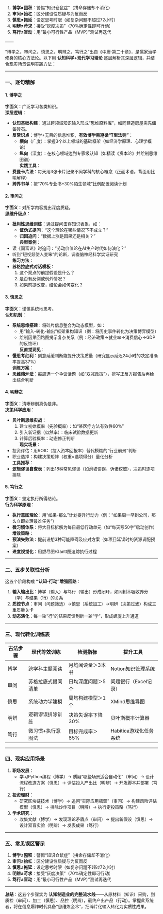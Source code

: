 1. **博学≠囤积**：警惕“知识仓鼠症”（拼命存储却不消化）
2. **审问≠抬杠**：区分建设性质疑与为反而反
3. **慎思≠拖延**：设定思考时限（如复杂问题不超过72小时）
4. **明辨≠苛求**：接受“灰度决策”（70%确定性即可行动）
5. **笃行≠盲动**：用“最小可行性产品（MVP）”测试再迭代

——

“博学之，审问之，慎思之，明辨之，笃行之”出自《中庸·第二十章》，是儒家治学修身的核心方法论。以下用 **认知科学+现代学习理论** 逐层解析其深层逻辑，并结合现实场景说明实践方法：

---

### **一、逐句精解**
#### **1. 博学之**  
**字面义**：广泛学习各类知识。  
**深层逻辑**：  
- **认知基础构建**：通过跨领域知识输入形成“思维原料库”，如同建造房屋需先储备砖石。  
- **反常识点**：博学≠无目的信息堆积，**有效博学需遵循“T型法则”**：  
  - **横向**（广度）：掌握3个以上领域的基础框架（如经济学原理、心理学概论）  
  - **纵向**（深度）：在核心领域达到专家级认知（如精读《资本论》并绘制思维图谱）  
  **实践工具**：  
- **费曼卡片法**：每天用3张卡片记录不同学科的核心概念（正面术语，背面用比喻解释）  
- **跨界书单**：按“70%专业书+30%陌生领域”比例配置阅读计划  

#### **2. 审问之**  
**字面义**：对所学内容提出深度质疑。  
**思维升级点**：  
- **批判性思维训练**：通过提问击穿知识表象，如：  
  - **证伪式提问**：“这个理论在哪些情况下不成立？”  
  - **归因追问**：“数据上涨是因果还是相关？”  
  **典型案例**：  
- 读《国富论》时追问：“劳动价值论在AI生产时代如何演化？”  
- 听到“短视频使人变笨”的论断，调查脑神经科学实证研究  
**练习方法**：  
- **苏格拉底式对话模板**：  
  1. 这个观点的前提假设是什么？  
  2. 是否有反例或例外情况？  
  3. 如果前提改变，结论会如何变化？  

#### **3. 慎思之**  
**字面义**：谨慎系统地思考。  
**认知机制**：  
- **系统思维搭建**：将碎片信息整合为动态模型，如：  
  - 用“输入-转化-输出”框架重构知识（例：将历史事件转化为决策博弈模型）  
  - 绘制因果回路图揭示复杂关系（例：经济政策→就业率→消费信心→GDP的反馈环）  
  **反直觉洞见**：  
- **慢思考红利**：刻意延缓判断能提升决策质量（研究显示延迟24小时的决定准确率提高37%）  
**训练方案**：  
- **思维熔炉法**：每周选一个争议话题（如“双减政策”），撰写正反方报告后再给出综合判断  

#### **4. 明辨之**  
**字面义**：清晰辨别真伪是非。  
**决策科学应用**：  
- **贝叶斯思维实战**：  
  1. 建立初始概率（先验概率）：如“某医疗方法有效性60%”  
  2. 引入新证据（似然率）：临床试验数据更新  
  3. 计算后验概率：动态修正判断  
  **现实场景**：  
- 投资评估：用ROIC（投入资本回报率）替代模糊的“行业前景”判断  
- 职业选择：构建决策矩阵（权重×选项得分）量化分析  
**工具推荐**：  
- **逻辑谬误自查表**：列出18种常见谬误（如滑坡谬误、诉诸权威），决策时逐项排除  

#### **5. 笃行之**  
**字面义**：坚定执行所得结论。  
**行为科学原理**：  
- **执行意图理论**：用“如果-那么”计划提升行动力（例：“如果周一早到公司，那么立即处理最难任务”）  
- **微习惯体系**：将大目标拆解为每日最低行动单元（如“每天写50字”启动创作）  
**增效策略**：  
- **预演失败法**：提前设想3种可能障碍及应对方案（如项目延误时的资源调配预案）  
- **进度视觉化**：用燃尽图/Gantt图追踪执行过程  

---

### **二、五步关联性分析**  
这五个阶段构成 **“认知-行动”增强回路**：  
1. **输入输出比**：博学（输入）与笃行（输出）形成闭环，如同树木吸收养分（学）与结果（行）的关系  
2. **质控节点**：审问（问题筛选）→慎思（系统加工）→明辨（决策过滤）构成三重质量关卡  
3. **动态演化**：每一轮“行”的结果反馈到新一轮“学”，形成螺旋上升通道  

---

### **三、现代转化训练表**  
| **古法步骤** | **现代等效训练**   | **检测指标**      | **提升工具**           |
| ------------ | ------------------ | ----------------- | ---------------------- |
| 博学         | 跨学科主题阅读     | 月均阅读量＞3本书 | Notion知识管理系统     |
| 审问         | 苏格拉底式提问清单 | 日均深度问题＞5个 | 问题银行（Excel记录）  |
| 慎思         | 系统动力学建模     | 周均构建模型＞1个 | XMind思维导图          |
| 明辨         | 逻辑谬误排除训练   | 决策失误率下降30% | 贝叶斯概率计算器       |
| 笃行         | 微习惯+执行意图法  | 目标完成率＞85%   | Habitica游戏化任务系统 |

---

### **四、现实应用场景**  
1. **职场发展**：  
   - 学习Python编程（博学）→ 质疑“哪些场景适合自动化”（审问）→ 设计流程改造方案（慎思）→ 评估投入产出比（明辨）→ 开发脚本并部署（笃行）  
2. **投资理财**：  
   - 研究区块链技术（博学）→ 追问“实际应用瓶颈”（审问）→ 构建风险评估模型（慎思）→ 排除炒作项目（明辨）→ 执行定投策略（笃行）  
3. **学术研究**：  
   - 收集文献（博学）→ 发现理论矛盾点（审问）→ 提出新假设（慎思）→ 设计双盲实验（明辨）→ 发表成果（笃行）  

---

### **五、常见误区警示**  
1. **博学≠囤积**：警惕“知识仓鼠症”（拼命存储却不消化）  
2. **审问≠抬杠**：区分建设性质疑与为反而反  
3. **慎思≠拖延**：设定思考时限（如复杂问题不超过72小时）  
4. **明辨≠苛求**：接受“灰度决策”（70%确定性即可行动）  
5. **笃行≠盲动**：用“最小可行性产品（MVP）”测试再迭代  

---

**总结**：这五个步骤实为 **认知制造业的完整流水线**——从原材料（知识）采购，到质检（审问）、加工（慎思）、品控（明辨），最终产出产品（行动）。掌握此系统者，将在信息爆炸时代具备“思维炼金术”，把碎片化输入转化为实质性成果。
